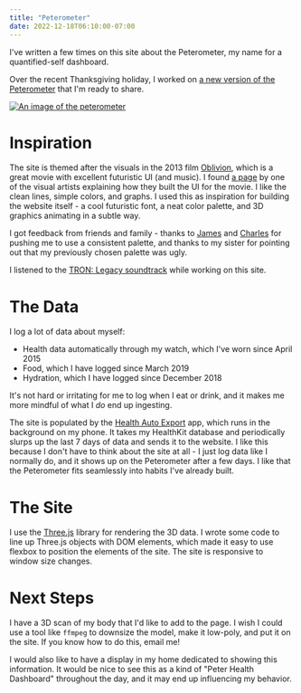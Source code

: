 ```yaml
---
title: "Peterometer"
date: 2022-12-18T06:10:00-07:00
---
```


I've written a few times on this site about the Peterometer, my name for a quantified-self dashboard.

Over the recent Thanksgiving holiday, I worked on [a new version of the Peterometer](/peterometer/) that I'm ready to share.

[![An image of the peterometer](/peterometer.jpeg)](/peterometer/)

# Inspiration

The site is themed after the visuals in the 2013 film [Oblivion](https://en.wikipedia.org/wiki/Oblivion_(2013_film)), which is a great movie with excellent futuristic UI (and music). I found [a page](https://gmunk.com/OBLIVION-GFX) by one of the visual artists explaining how they built the UI for the movie. I like the clean lines, simple colors, and graphs. I used this as inspiration for building the website itself - a cool futuristic font, a neat color palette, and 3D graphics animating in a subtle way.

I got feedback from friends and family - thanks to [James](https://buzzert.net) and [Charles](http://zanneth.com) for pushing me to use a consistent palette, and thanks to my sister for pointing out that my previously chosen palette was ugly.

I listened to the [TRON: Legacy soundtrack](https://en.wikipedia.org/wiki/Tron:_Legacy_(soundtrack)) while working on this site.

# The Data

I log a lot of data about myself:

* Health data automatically through my watch, which I've worn since April 2015
* Food, which I have logged since March 2019
* Hydration, which I have logged since December 2018

It's not hard or irritating for me to log when I eat or drink, and it makes me more mindful of what I *do* end up ingesting.

The site is populated by the [Health Auto Export](https://www.healthexportapp.com) app, which runs in the background on my phone. It takes my HealthKit database and periodically slurps up the last 7 days of data and sends it to the website. I like this because I don't have to think about the site at all - I just log data like I normally do, and it shows up on the Peterometer after a few days. I like that the Peterometer fits seamlessly into habits I've already built.

# The Site

I use the [Three.js](https://threejs.org) library for rendering the 3D data. I wrote some code to line up Three.js objects with DOM elements, which made it easy to use flexbox to position the elements of the site. The site is responsive to window size changes.

# Next Steps

I have a 3D scan of my body that I'd like to add to the page. I wish I could use a tool like `ffmpeg` to downsize the model, make it low-poly, and put it on the site. If you know how to do this, email me!

I would also like to have a display in my home dedicated to showing this information. It would be nice to see this as a kind of "Peter Health Dashboard" throughout the day, and it may end up influencing my behavior.
